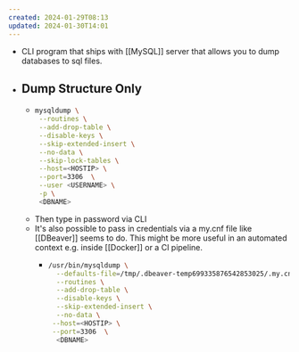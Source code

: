 ```yaml
---
created: 2024-01-29T08:13
updated: 2024-01-30T14:01
---
```

- CLI program that ships with [[MySQL]] server that allows you to dump databases to sql files.
- ## Dump Structure Only
	- ```bash
	  mysqldump \
	   --routines \
	   --add-drop-table \
	   --disable-keys \
	   --skip-extended-insert \
	   --no-data \
	   --skip-lock-tables \
	   --host=<HOSTIP> \
	   --port=3306  \
	   --user <USERNAME> \
	   -p \
	   <DBNAME>
	  ```
	- Then type in password via CLI
	- It's also possible to pass in credentials via a my.cnf file like [[DBeaver]] seems to do. This might be more useful in an automated context e.g. inside [[Docker]] or a CI pipeline.
		- ```bash
		  /usr/bin/mysqldump \
		    --defaults-file=/tmp/.dbeaver-temp699335876542853025/.my.cnf \
		    --routines \
		    --add-drop-table \
		    --disable-keys \
		    --skip-extended-insert \
		    --no-data \
		   --host=<HOSTIP> \
		   --port=3306  \
		    <DBNAME>
		  ```